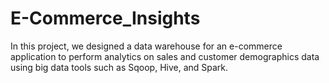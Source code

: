 # E-Commerce_Insights
In this project, we designed a data warehouse for an e-commerce application to perform analytics on sales and customer demographics data using big data tools such as Sqoop, Hive, and Spark.
